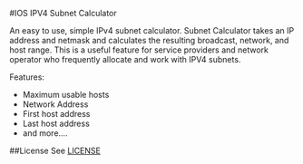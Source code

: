 #IOS IPV4 Subnet Calculator

An easy to use, simple IPv4 subnet calculator. Subnet Calculator takes an IP address and netmask and calculates the resulting broadcast, network, and host range.
This is a useful feature for service providers and network operator who frequently allocate and work with IPV4 subnets.

Features:
- Maximum usable hosts
- Network Address
- First host address
- Last host address
- and more….

##License
See [LICENSE](https://github.com/asuknath/IOS-IPv4-Subnet-Calculator/blob/master/LICENSE.txt)

